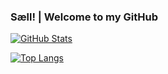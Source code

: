 ### Sæll! | Welcome to my GitHub

[![GitHub Stats](https://github-readme-stats.vercel.app/api?username=daetalys&count_private=true&show_icons=true&theme=github_dark)](https://github.com/daetalys/github-readme-stats)

[![Top Langs](https://github-readme-stats.vercel.app/api/top-langs/?username=daetalys&langs_count=10&layout=compact&theme=github_dark)](https://github.com/daetalys/github-readme-stats)



<!--
**daetalys/daetalys** is a ✨ _special_ ✨ repository because its `README.md` (this file) appears on your GitHub profile.

Here are some ideas to get you started:

- 🔭 I’m currently working on ...
- 🌱 I’m currently learning ...
- 👯 I’m looking to collaborate on ...
- 🤔 I’m looking for help with ...
- 💬 Ask me about ...
- 📫 How to reach me: ...
- 😄 Pronouns: ...
- ⚡ Fun fact: ...
-->

<!--
![GH language](https://img.shields.io/github/languages/top/daetalys/daetalys)
[![GH tag](https://img.shields.io/github/v/tag/daetalys/daetalys)](https://github.com/daetalys/daetalys/tags)
[![GH release](https://img.shields.io/github/v/release/daetalys/daetalys)](https://github.com/daetalys/daetalys/releases)
![GH license](https://img.shields.io/github/license/daetalys/daetalys)
![GH stars](https://img.shields.io/github/stars/daetalys/daetalys)
![Bash CI](https://github.com/daetalys/daetalys/workflows/bash_unit%20CI/badge.svg)
![Shellcheck CI](https://github.com/daetalys/daetalys/workflows/Shellcheck%20CI/badge.svg)
![visitors](https://visitor-badge.glitch.me/badge?page_id=daetalys/daetalys)


<a href="https://github.com/daetalys/daetalys/actions">
      <img alt="Tests Passing" src="https://github.com/daetalys/workflows/Test/badge.svg" />
    </a>
    <a href="https://codecov.io/gh/daetalys/daetalys">
      <img src="https://codecov.io/gh/daetalys/daetalys/branch/master/graph/badge.svg" />
    </a>
    <a href="https://github.com/daetalys/daetalys/issues">
      <img alt="Issues" src="https://img.shields.io/github/issues/daetalys/daetalys?color=0088ff" />
    </a>
    <a href="https://github.com/daetalys/daetalys/pulls">
      <img alt="GitHub pull requests" src="https://img.shields.io/github/issues-pr/daetalys/daetalys?color=0088ff" />
    </a>
-->
